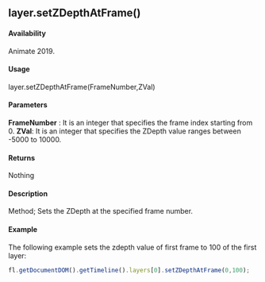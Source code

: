 ## layer.setZDepthAtFrame()	

#### Availability

Animate 2019.

#### Usage

layer.setZDepthAtFrame(FrameNumber,ZVal)	

#### Parameters

**FrameNumber** : It is an integer that specifies the frame index starting from 0. 
**ZVal**: It is an integer that specifies the ZDepth value ranges between -5000 to 10000.

#### Returns

Nothing	

#### Description

Method; Sets the ZDepth at the specified frame number.

#### Example

The following example sets the zdepth value of first frame to 100 of the first layer: 

```javascript
fl.getDocumentDOM().getTimeline().layers[0].setZDepthAtFrame(0,100);
```